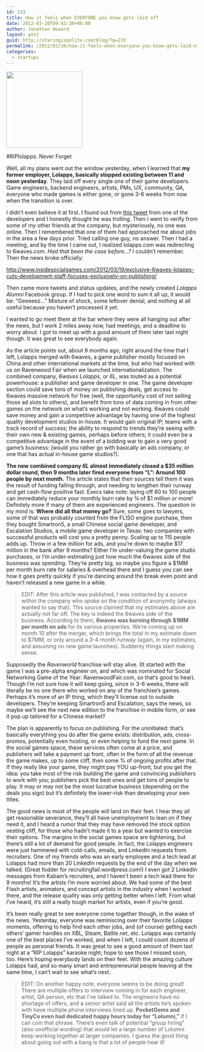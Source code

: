 ```yaml
---
id: 233
title: How it feels when EVERYONE you know gets laid off
date: 2012-03-20T09:43:30+00:00
author: Jonathan Howard
layout: post
guid: http://staringispolite.com/blog/?p=233
permalink: /2012/03/20/how-it-feels-when-everyone-you-know-gets-laid-off/
categories:
  - startups
---
```

<div class="wp-caption alignnone" style="width: 210px">
  <img class="  " title="Never Forget" src="https://sphotos-b-sjc.xx.fbcdn.net/hphotos-frc3/295028_10100937531710764_1355160736_n.jpg" alt="" width="200" height="200" />
  
  <p class="wp-caption-text">
    #RIPlolapps. Never Forget
  </p>
</div>

Well, all my plans went out the window yesterday, when I learned that **my former employer, Lolapps, basically stopped existing between 11 and noon yesterday**. They laid off every single one of their game developers. Game engineers, backend engineers, artists, PMs, UX, community, QA, everyone who made games is either gone, or gone 3-6 weeks from now when the transition is over.

<!--more-->

I didn’t even believe it at first. I found out from <a href="https://twitter.com/#!/JimOtermat/status/181818135475798016" target="_blank">this tweet</a> from one of the developers and I honestly thought he was trolling. Then I went to verify from some of my other friends at the company, but mysteriously, no one was online. Then I remembered that one of them had approached me about jobs in the area a few days prior. Tried calling one guy, no answer. Then I had a meeting, and by the time I came out, I realized lolapps.com was redirecting to 6waves.com. _Had that been the case before&#8230;?_ I couldn&#8217;t remember. Then the news broke officially:

<http://www.insidesocialgames.com/2012/03/19/exclusive-6waves-lolapps-cuts-development-staff-focuses-exclusively-on-publishing/>

Then came more tweets and status updates, and the newly created _Lolapps Alumni_ Facebook group. If I had to pick one word to sum it all up, it would be: &#8220;Geeeeez&#8230;&#8221; Mixture of shock, some leftover denial, and nothing at all useful because you haven&#8217;t processed it yet.

I wanted to go meet them at the bar where they were all hanging out after the news, but I work 2 miles away now, had meetings, and a deadline to worry about. I got to meet up with a good amount of them later last night though. It was great to see everybody again.

As the article points out, about 9 months ago, right around the time that I left, Lolapps merged with 6waves, a game publisher mostly focused on China and other international markets at the time, but who had worked with us on Ravenwood Fair when we launched internationalization. The combined company, _6waves Lolapps_, or _6L_, was touted as a potential powerhouse: a publisher and game developer in one. The game developer section could save tons of money on publishing deals, get access to 6waves massive network for free (well, the opportunity cost of not selling those ad slots to others), and benefit from tons of data coming in from other games on the network on what’s working and not working. 6waves could save money and gain a competitive advantage by having one of the highest quality development studios in-house. It would gain original IP; teams with a track record of success; the ability to respond to trends they’re seeing with their own new & existing games, perhaps before others; it could even be a competitive advantage in the event of a bidding war to gain a very good game’s business: (would you rather go with basically an ads company, or one that has actual in-house game studios?).

**The new combined company _6L_ almost immediately closed a $35 million dollar round, then 9 months later fired everyone from “L”: Around 100 people by next month.** The article states that their sources tell them it was the result of funding falling through, and needing to lengthen their runway and get cash-flow positive fast. Execs take note: laying off 80 to 100 people can immediately reduce your monthly burn rate by ¾ of $1 million or more! Definitely more if many of them are experienced engineers. The question in my mind is: **Where did all that money go?** Sure, some goes to lawyers, some of that was probably counted from the FLISO engine purchase, then they bought Smartron5, a small Chinese social game developer, and Escalation Studios, a mobile game developer in Texas: two companies with successful products will cost you a pretty penny. Scaling up to 115 people adds up. Throw in a few million for ads, and you’re down to maybe $17 million in the bank after 9 months? Either I’m under-valuing the game studio purchases, or I’m under-estimating just how much the 6waves side of the business was spending. They’re pretty big, so maybe you figure a $1MM per month burn rate for salaries & overhead there and I guess you can see how it goes pretty quickly if you’re dancing around the break even point and haven’t released a new game in a while.

> EDIT: After this article was published, I was contacted by a source within the company who spoke on the condition of anonymity (always wanted to say that). This source claimed that my estimates above are actually not far off. The key is indeed the 6waves side of the business. According to them, **6waves was burning through $1MM per month on ads** for its various properties. We&#8217;re coming up on month 10 after the merger, which brings the total in my estimate down to $7MM, or only around a 3-4 month runway (again, in my estimates, and assuming no new game launches). Suddenly things start making sense.

Supposedly the _Ravenworld_ franchise will stay alive. (It started with the game I was a pre-alpha engineer on, and which was nominated for Social Networking Game of the Year: RavenwoodFair.com, so that’s good to hear). Though I’m not sure how it will keep going, since in 3-6 weeks, there will literally be no one there who worked on any of the franchise’s games. Perhaps it’s more of an IP thing, which they’ll license out to outside developers. They’re keeping Smartron5 and Escalation, says the news, so maybe we’ll see the next new edition to the franchise in mobile form, or see it pop up tailored for a Chinese market?

The plan is apparently to focus on publishing. For the uninitiated: that’s basically everything you do after the game exists: distribution, ads, cross-promos, potentially even hosting, or even helping to fund the next game. In the social games space, these services often come at a price, and publishers will take a payment up front, often in the form of all the revenue the game makes, up to some cliff, then some % of ongoing profits after that. If they really like your game, they might pay YOU up-front, but you get the idea: you take most of the risk building the game and convincing publishers to work with you; publishers pick the best ones and get tons of people to play. It may or may not be the most lucrative business (depending on the deals you sign) but it’s definitely the lower-risk than developing your own titles.

The good news is most of the people will land on their feet. I hear they all get reasonable severance, they&#8217;ll all have unemployment to lean on if they need it, and I heard a rumor that they may have removed the stock option vesting cliff, for those who hadn’t made it to a year but wanted to exercise their options. The margins in the social games space are tightening, but there’s still a lot of demand for good people. In fact, the Lolapps engineers were just hammered with cold-calls, emails, and LinkedIn requests from recruiters. One of my friends who was an early employee and a tech lead at Lolapps had more than 20 LinkedIn requests by the end of the day when we talked. (Great fodder for recruitingfail.wordpress.com!) I even got 2 LinkedIn messages from Kabam&#8217;s recruiters, and I haven&#8217;t been a tech lead there for 9 months! It’s the artists I’m more worried about. We had some of the best Flash artists, animators, and concept artists in the industry when I worked there, and the release quality was only getting better when I left. From what I’ve heard, it’s still a really tough market for artists, even if you’re good.

It’s been really great to see everyone come together though, in the wake of the news. Yesterday, everyone was reminiscing over their favorite Lolapps moments, offering to help find each other jobs, and (of course) getting each others’ gamer handles on XBL, Steam, Battle.net, etc. Lolapps was certainly one of the best places I’ve worked, and when I left, I could count dozens of people as personal friends. It was great to see a good amount of them last night at a “RIP Lolapps” karaoke night; hope to see those I missed soon, too. Here’s hoping everybody lands on their feet. With the amazing culture Lolapps had, and so many smart and entrepreneurial people leaving at the same time, I can&#8217;t wait to see what&#8217;s next.

> EDIT: On another happy note, everyone seems to be doing great! There are multiple offers to interview coming in for each engineer, artist, QA person, etc that I&#8217;ve talked to. The engineers have no shortage of offers, and a senior artist said all the artists he&#8217;s spoken with have multiple phone interviews lined up. **PocketGems and TinyCo even had dedicated happy hours today for &#8220;Lolumni,&#8221;** if I can coin that phrase. There&#8217;s even talk of potential &#8220;group hiring&#8221; (also unofficial wording) that would let a large number of Lolumni keep working together at larger companies. I guess the good thing about going out with a bang is that a lot of people hear it!
